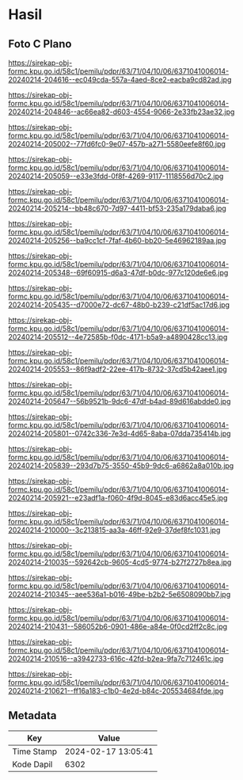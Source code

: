 # Hasil

## Foto C Plano

https://sirekap-obj-formc.kpu.go.id/58c1/pemilu/pdpr/63/71/04/10/06/6371041006014-20240214-204616--ec049cda-557a-4aed-8ce2-eacba9cd82ad.jpg

https://sirekap-obj-formc.kpu.go.id/58c1/pemilu/pdpr/63/71/04/10/06/6371041006014-20240214-204846--ac66ea82-d603-4554-9066-2e33fb23ae32.jpg

https://sirekap-obj-formc.kpu.go.id/58c1/pemilu/pdpr/63/71/04/10/06/6371041006014-20240214-205002--77fd6fc0-9e07-457b-a271-5580eefe8f60.jpg

https://sirekap-obj-formc.kpu.go.id/58c1/pemilu/pdpr/63/71/04/10/06/6371041006014-20240214-205059--e33e3fdd-0f8f-4269-9117-1118556d70c2.jpg

https://sirekap-obj-formc.kpu.go.id/58c1/pemilu/pdpr/63/71/04/10/06/6371041006014-20240214-205214--bb48c670-7d97-4411-bf53-235a179daba6.jpg

https://sirekap-obj-formc.kpu.go.id/58c1/pemilu/pdpr/63/71/04/10/06/6371041006014-20240214-205256--ba9cc1cf-7faf-4b60-bb20-5e46962189aa.jpg

https://sirekap-obj-formc.kpu.go.id/58c1/pemilu/pdpr/63/71/04/10/06/6371041006014-20240214-205348--69f60915-d6a3-47df-b0dc-977c120de6e6.jpg

https://sirekap-obj-formc.kpu.go.id/58c1/pemilu/pdpr/63/71/04/10/06/6371041006014-20240214-205435--d7000e72-dc67-48b0-b239-c21df5ac17d6.jpg

https://sirekap-obj-formc.kpu.go.id/58c1/pemilu/pdpr/63/71/04/10/06/6371041006014-20240214-205512--4e72585b-f0dc-4171-b5a9-a4890428cc13.jpg

https://sirekap-obj-formc.kpu.go.id/58c1/pemilu/pdpr/63/71/04/10/06/6371041006014-20240214-205553--86f9adf2-22ee-417b-8732-37cd5b42aee1.jpg

https://sirekap-obj-formc.kpu.go.id/58c1/pemilu/pdpr/63/71/04/10/06/6371041006014-20240214-205647--56b9521b-9dc6-47df-b4ad-89d616abdde0.jpg

https://sirekap-obj-formc.kpu.go.id/58c1/pemilu/pdpr/63/71/04/10/06/6371041006014-20240214-205801--0742c336-7e3d-4d65-8aba-07dda735414b.jpg

https://sirekap-obj-formc.kpu.go.id/58c1/pemilu/pdpr/63/71/04/10/06/6371041006014-20240214-205839--293d7b75-3550-45b9-9dc6-a6862a8a010b.jpg

https://sirekap-obj-formc.kpu.go.id/58c1/pemilu/pdpr/63/71/04/10/06/6371041006014-20240214-205921--e23adf1a-f060-4f9d-8045-e83d6acc45e5.jpg

https://sirekap-obj-formc.kpu.go.id/58c1/pemilu/pdpr/63/71/04/10/06/6371041006014-20240214-210000--3c213815-aa3a-46ff-92e9-37def8fc1031.jpg

https://sirekap-obj-formc.kpu.go.id/58c1/pemilu/pdpr/63/71/04/10/06/6371041006014-20240214-210035--592642cb-9605-4cd5-9774-b27f2727b8ea.jpg

https://sirekap-obj-formc.kpu.go.id/58c1/pemilu/pdpr/63/71/04/10/06/6371041006014-20240214-210345--aee536a1-b016-49be-b2b2-5e6508090bb7.jpg

https://sirekap-obj-formc.kpu.go.id/58c1/pemilu/pdpr/63/71/04/10/06/6371041006014-20240214-210431--586052b6-0901-486e-a84e-0f0cd2ff2c8c.jpg

https://sirekap-obj-formc.kpu.go.id/58c1/pemilu/pdpr/63/71/04/10/06/6371041006014-20240214-210516--a3942733-616c-42fd-b2ea-9fa7c712461c.jpg

https://sirekap-obj-formc.kpu.go.id/58c1/pemilu/pdpr/63/71/04/10/06/6371041006014-20240214-210621--ff16a183-c1b0-4e2d-b84c-205534684fde.jpg


## Metadata

| Key        | Value               |
| ---------- | ------------------- |
| Time Stamp | 2024-02-17 13:05:41 |
| Kode Dapil | 6302                |



